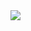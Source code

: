 <img src="https://github-readme-stats.vercel.app/api/top-langs/?username=execution&theme=github_dark"/>
